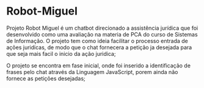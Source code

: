 # Robot-Miguel
Projeto Robot Miguel é um chatbot direcionado a assistência jurídica que foi desenvolvido como uma avaliação na materia de PCA do curso de Sistemas de Informação. O projeto tem 
como ideia facilitar o processo entrada de ações juridicas, de modo que o chat fornecera a petição ja desejada para que seja mais facil o inicio da ação juridica;

O projeto se encontra em fase inicial, onde foi inserido a identificação de frases pelo chat através da Linguagem JavaScript, porem ainda não fornece as petições desejadas;


